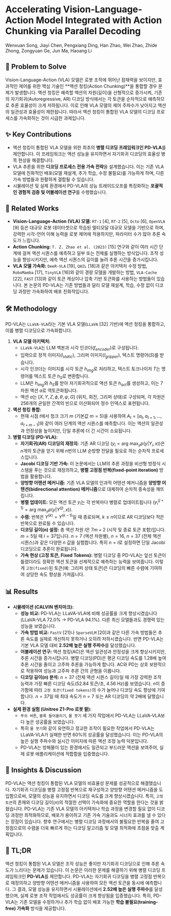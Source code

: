 # Accelerating Vision-Language-Action Model Integrated with Action Chunking via Parallel Decoding

Wenxuan Song, Jiayi Chen, Pengxiang Ding, Han Zhao, Wei Zhao, Zhide Zhong, Zongyuan Ge, Jun Ma, Haoang Li

## 🧩 Problem to Solve

Vision-Language-Action (VLA) 모델은 로봇 조작에 뛰어난 잠재력을 보이지만, 효과적인 제어를 위한 핵심 기술인 **액션 청킹(Action Chunking)**을 통합할 경우 문제가 발생합니다. 액션 청킹은 예측할 액션의 차원(길이)을 선형적으로 증가시켜, 기존의 자기회귀(Autoregressive, AR) 디코딩 방식에서는 각 토큰을 순차적으로 예측하므로 추론 효율성이 크게 저하됩니다. 이로 인해 VLA 모델의 제어 주파수가 낮아지고 액션의 일관성과 효율성이 제한됩니다. 따라서 액션 청킹이 통합된 VLA 모델의 디코딩 프로세스를 가속화하는 것이 시급한 과제입니다.

## ✨ Key Contributions

- 액션 청킹이 통합된 VLA 모델을 위한 최초의 **병렬 디코딩 프레임워크인 PD-VLA**를 제안합니다. 이 프레임워크는 액션 성능을 유지하면서 자기회귀 디코딩의 효율성 병목 현상을 해결합니다.
- VLA 추론을 위한 **디코딩 프로세스 전용 가속 전략**을 설계했습니다. 이는 기존 VLA 모델에 친화적인 배포(모델 재설계, 추가 학습, 수정 불필요)를 가능하게 하며, 다른 가속 방법들과 원활하게 결합될 수 있습니다.
- 시뮬레이션 및 실제 환경에서 PD-VLA의 성능 트레이드오프를 특징화하는 **포괄적인 경험적 검증 및 어블레이션 연구**를 수행했습니다.

## 📎 Related Works

- **Vision-Language-Action (VLA) 모델:** `RT-1` [4], `RT-2` [5], `Octo` [6], `OpenVLA` [9] 등은 대규모 로봇 데이터셋으로 학습된 멀티모달 대규모 모델을 기반으로 하며, 강력한 시각-언어 이해 능력을 로봇 제어에 적용하지만, 파라미터 수가 많아 추론 속도가 느립니다.
- **Action Chunking:** `T. Z. Zhao et al. (2023)` [15] 연구와 같이 여러 시간 단계에 걸쳐 액션 시퀀스를 예측하고 일부 또는 전체를 실행하는 방식입니다. 조작 성능을 향상시키지만, 예측 액션 시퀀스의 길이를 늘려 추론 시간을 증가시킵니다.
- **VLA 모델 가속화:** `DeeR-VLA` [19], `QAIL` [18]과 같은 아키텍처 수정 방법, `RoboMamba` [17], `TinyVLA` [16]와 같이 경량 모델을 개발하는 방법, `VLA-Cache` [22], `FAST` [13]와 같이 토큰 캐싱이나 압축 기반 토큰화를 사용하는 방법들이 있습니다. 본 논문의 PD-VLA는 기존 방법들과 달리 모델 재설계, 학습, 수정 없이 디코딩 과정만 가속화하여 배포 친화적입니다.

## 🛠️ Methodology

PD-VLA는 `LLaVA-VLA`라는 기본 VLA 모델(`LLaVA` [32] 기반)에 액션 청킹을 통합하고, 이를 병렬 디코딩으로 가속화합니다.

1.  **VLA 모델 아키텍처:**
    - `LLaVA-VLA`는 LLM 백본과 시각 인코더($f_{encoder}$)로 구성됩니다.
    - 입력으로 정적 이미지($I_{static}$), 그리퍼 이미지($I_{gripper}$), 텍스트 명령어($S$)를 받습니다.
    - 시각 인코더는 이미지를 시각 토큰 $h_{img}$로 처리하고, 텍스트 토크나이저 $T$는 명령어를 텍스트 토큰 $h_{S}$로 변환합니다.
    - LLM은 $h_{img}$와 $h_{S}$를 받아 자기회귀적으로 액션 토큰 $h_{act}$를 생성하고, 이는 7차원 액션 $a$로 역토큰화됩니다.
    - 액션 $a$는 $[X, Y, Z, \phi, \theta, \psi, G]$ (위치, 회전, 그리퍼 상태)로 구성되며, 각 차원은 256개의 균일한 간격의 빈으로 이산화되어 정수 인덱스로 표현됩니다.
2.  **액션 청킹 통합:**
    - 현재 시점 $t$에서 청크 크기 $m$ (기본값 $m=5$)을 사용하여 $A_t = [a_t, a_{t+1}, ..., a_{t+m-1}]$와 같이 여러 단계의 액션 시퀀스를 예측합니다. 이는 액션의 일관성과 안정성을 높이지만, 단일 추론에 더 긴 시간이 소요됩니다.
3.  **병렬 디코딩 (PD-VLA):**
    - **자기회귀(AR) 디코딩의 재정의:** 기존 AR 디코딩 ($y_i = \text{arg max}_y p(y|Y_i, x)$)은 $n$개의 토큰을 얻기 위해 $n$번의 LLM 순방향 전달을 필요로 하는 순차적 프로세스입니다.
    - **Jacobi 디코딩 기반 가속:** 이 논문에서는 LLM의 추론 과정을 비선형 방정식 시스템을 푸는 것으로 재정의하고, **병렬 고정점 반복(fixed-point iteration)** 방법을 활용합니다.
    - **양방향 어텐션 메커니즘:** 기존 VLA 모델의 인과적 어텐션 메커니즘을 **양방향 어텐션(bidirectional attention) 메커니즘**으로 대체하여 순차적 종속성을 깨뜨립니다.
    - **병렬 업데이트:** 모든 액션 토큰 $y_i$는 각 반복마다 병렬로 업데이트됩니다 ($y^{(j+1)}_i = \text{arg max}_y p(y|Y^{(j)}, x)$).
    - **수렴:** 반복은 $Y^{(k)} = Y^{(k-1)}$일 때 종료되며, $k \le n$이므로 AR 디코딩보다 적은 반복으로 완료될 수 있습니다.
    - **디코딩 길이($n$) 설정:** 총 액션 차원 $l$은 $7m+2$ (시작 및 종료 토큰 포함)입니다. $m=5$일 때 $l=37$입니다. $n=7$ (액션 차원별), $n=16$, $n=37$ (전체 액션 시퀀스)과 같은 다양한 $n$ 값을 실험합니다. 특히 $n=l$로 설정하면 단일 Jacobi 디코딩으로 추론이 완료됩니다.
    - **가속 현상 (고정 토큰, Fixed Tokens):** 병렬 디코딩 중 PD-VLA는 앞선 토큰이 틀렸더라도 정확한 액션 토큰을 선제적으로 예측하는 능력을 보여줍니다. 이렇게 `고정(fixed)`된 토큰(예: 그리퍼 상태 토큰)은 디코딩의 빠른 수렴에 기여하여 상당한 속도 향상을 가져옵니다.

## 📊 Results

- **시뮬레이션 (CALVIN 벤치마크):**
  - **성능 비교:** PD-VLA는 LLaVA-VLA에 비해 성공률을 크게 향상시켰습니다 (LLaVA-VLA 72.0% → PD-VLA 94.1%). 다른 최신 모델들과도 경쟁력 있는 성능을 보였습니다.
  - **가속 방법 비교:** `FastV` [21]나 `SparseVLM` [20]과 같은 다른 가속 방법들은 추론 속도를 실제로 개선하지 못하거나 오히려 저하시켰습니다. 반면 PD-VLA는 기본 VLA 모델 대비 **2.52배 높은 실행 주파수**를 달성했습니다.
  - **어블레이션 연구:** 액션 청킹(AC)은 액션 일관성과 안정성을 크게 향상시키지만, 추론 시간을 증가시킵니다. 병렬 디코딩(PD)은 평균 디코딩 속도를 1.28배 높여 추론 시간을 줄이고 고주파 추론을 가능하게 합니다. AC와 PD는 상호 보완적으로 작용하여 성능과 고주파 추론 간의 균형을 이룹니다.
  - **디코딩 길이($n$) 분석:** $n=37$ (전체 액션 시퀀스 길이)일 때 가장 강력한 조작 능력과 가장 빠른 디코딩 속도(52.84 토큰/초, 4.56 Hz)를 보였습니다. $n$이 증가함에 따라 `고정 토큰(fixed tokens)`의 수가 늘어나 디코딩 속도 향상에 기여합니다. $n=37$일 때 최대 속도가 $n=7$ 또는 AR 디코딩의 약 2배에 달했습니다.
- **실제 환경 실험 (Unitree Z1-Pro 로봇 팔):**
  - `푸쉬 버튼`, `블록 들어올리기`, `물 붓기` 세 가지 작업에서 PD-VLA는 LLaVA-VLA보다 높은 성공률을 보였습니다.
  - 특히 `물 붓기`와 같이 유연하고 정교한 조작이 필요한 작업에서 PD-VLA는 LLaVA-VLA가 실패한 반면 60%의 성공률을 달성했습니다. 이는 PD-VLA의 높은 실행 주파수와 실시간 이미지에 따른 액션 조정 능력 덕분입니다.
  - PD-VLA는 방해물이 있는 환경에서도 일관되고 부드러운 액션을 보여주어, 실제 로봇 애플리케이션에 적합함을 입증했습니다.

## 🧠 Insights & Discussion

PD-VLA는 액션 청킹이 통합된 VLA 모델의 비효율성 문제를 성공적으로 해결했습니다. 자기회귀 디코딩을 병렬 고정점 반복으로 재구성하고 양방향 어텐션 메커니즘을 도입함으로써, 모델의 성능을 유지하면서 디코딩 속도를 크게 향상시켰습니다. 특히, `고정 토큰`의 존재와 디코딩 길이($n$)의 적절한 선택이 가속화에 중요한 역할을 한다는 것을 밝혔습니다. PD-VLA는 기존 VLA 모델의 아키텍처나 학습 과정을 변경할 필요 없이 디코딩 과정만 최적화하므로, 배포가 용이하고 기존 가속 기술과도 시너지 효과를 낼 수 있다는 장점이 있습니다. 향후 연구에서는 병렬 디코딩 과정에서의 불필요한 반복을 줄여 고정점으로의 수렴을 더욱 빠르게 하는 디코딩 알고리즘 및 모델 최적화에 초점을 맞출 계획입니다.

## 📌 TL;DR

액션 청킹이 통합된 VLA 모델은 조작 성능은 좋지만 자기회귀 디코딩으로 인해 추론 속도가 느리다는 문제가 있습니다. 이 논문은 이러한 문제를 해결하기 위해 병렬 디코딩 프레임워크인 **PD-VLA**를 제안합니다. PD-VLA는 자기회귀 디코딩을 병렬 고정점 반복으로 재정의하고 양방향 어텐션 메커니즘을 사용하여 모든 액션 토큰을 동시에 예측합니다. 그 결과, 모델 성능을 유지하면서 시뮬레이션에서 **2.52배 높은 실행 주파수**를 달성했으며, 실제 로봇 조작 작업에서도 성공률이 크게 향상됨을 입증했습니다. 특히, PD-VLA는 기존 모델을 수정하거나 추가 학습 없이 배포 가능한 **학습 불필요(training-free) 가속화** 방식을 제공합니다.
